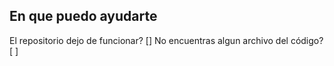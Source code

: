 ## En que puedo ayudarte

El repositorio dejo de funcionar?  []
No encuentras algun archivo del código?   [  ]
